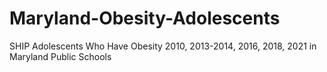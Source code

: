 # Maryland-Obesity-Adolescents
SHIP Adolescents Who Have Obesity 2010, 2013-2014, 2016, 2018, 2021 in Maryland Public Schools

